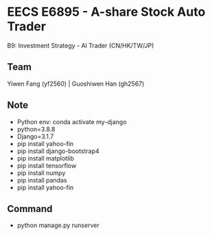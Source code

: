 # EECS E6895 - A-share Stock Auto Trader
B9: Investment Strategy - AI Trader (CN/HK/TW/JP)

## Team
Yiwen Fang (yf2560) | Guoshiwen Han (gh2567)

## Note
- Python env: conda activate my-django
- python=3.8.8
- Django=3.1.7
- pip install yahoo-fin
- pip install django-bootstrap4
- pip install matplotlib
- pip install tensorflow
- pip install numpy
- pip install pandas
- pip install yahoo-fin

## Command
- python manage.py runserver
